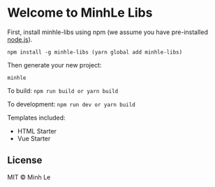 # Welcome to MinhLe Libs

First, install minhle-libs using npm (we assume you have pre-installed [node.js](https://nodejs.org/en/)).

```
npm install -g minhle-libs (yarn global add minhle-libs)
```

Then generate your new project:

```
minhle
```

To build:
`npm run build or yarn build`

To development:
`npm run dev or yarn build`

Templates included:
- HTML Starter
- Vue Starter

## License
MIT © Minh Le